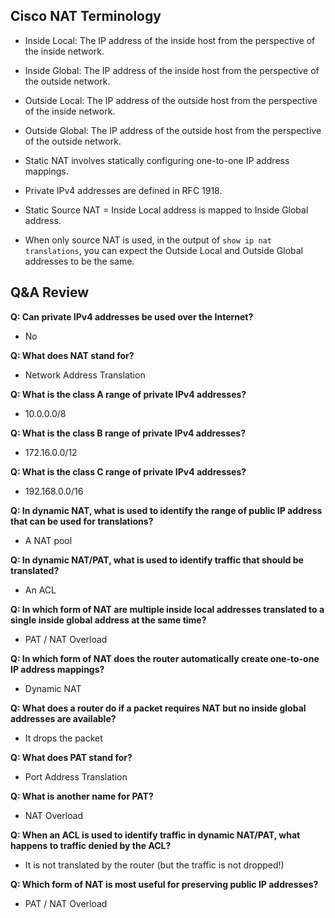 ## Cisco NAT Terminology

- Inside Local: The IP address of the inside host from the perspective of the inside network.
- Inside Global: The IP address of the inside host from the perspective of the outside network.
- Outside Local: The IP address of the outside host from the perspective of the inside network.
- Outside Global: The IP address of the outside host from the perspective of the outside network.

- Static NAT involves statically configuring one-to-one IP address mappings.
- Private IPv4 addresses are defined in RFC 1918.
- Static Source NAT = Inside Local address is mapped to Inside Global address.
- When only source NAT is used, in the output of `show ip nat translations`, you can expect the Outside Local and Outside Global addresses to be the same.

## Q&A Review

**Q: Can private IPv4 addresses be used over the Internet?**  
- No

**Q: What does NAT stand for?**  
- Network Address Translation

**Q: What is the class A range of private IPv4 addresses?**  
- 10.0.0.0/8

**Q: What is the class B range of private IPv4 addresses?**  
- 172.16.0.0/12

**Q: What is the class C range of private IPv4 addresses?**  
- 192.168.0.0/16

**Q: In dynamic NAT, what is used to identify the range of public IP address that can be used for translations?**  
- A NAT pool

**Q: In dynamic NAT/PAT, what is used to identify traffic that should be translated?**  
- An ACL

**Q: In which form of NAT are multiple inside local addresses translated to a single inside global address at the same time?**  
- PAT / NAT Overload

**Q: In which form of NAT does the router automatically create one-to-one IP address mappings?**  
- Dynamic NAT

**Q: What does a router do if a packet requires NAT but no inside global addresses are available?**  
- It drops the packet

**Q: What does PAT stand for?**  
- Port Address Translation

**Q: What is another name for PAT?**  
- NAT Overload

**Q: When an ACL is used to identify traffic in dynamic NAT/PAT, what happens to traffic denied by the ACL?**  
- It is not translated by the router (but the traffic is not dropped!)

**Q: Which form of NAT is most useful for preserving public IP addresses?**  
- PAT / NAT Overload

